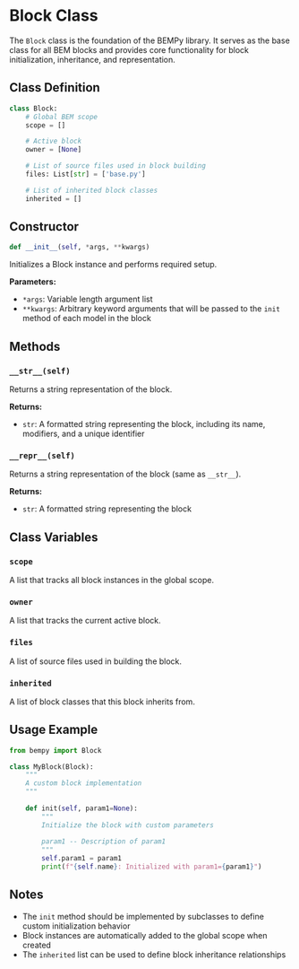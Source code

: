 # Block Class

The `Block` class is the foundation of the BEMPy library. It serves as the base class for all BEM blocks and provides core functionality for block initialization, inheritance, and representation.

## Class Definition

```python
class Block:
    # Global BEM scope
    scope = []

    # Active block
    owner = [None]

    # List of source files used in block building
    files: List[str] = ['base.py']

    # List of inherited block classes
    inherited = []
```

## Constructor

```python
def __init__(self, *args, **kwargs)
```

Initializes a Block instance and performs required setup.

**Parameters:**
- `*args`: Variable length argument list
- `**kwargs`: Arbitrary keyword arguments that will be passed to the `init` method of each model in the block

## Methods

### `__str__(self)`

Returns a string representation of the block.

**Returns:**
- `str`: A formatted string representing the block, including its name, modifiers, and a unique identifier

### `__repr__(self)`

Returns a string representation of the block (same as `__str__`).

**Returns:**
- `str`: A formatted string representing the block

## Class Variables

### `scope`

A list that tracks all block instances in the global scope.

### `owner`

A list that tracks the current active block.

### `files`

A list of source files used in building the block.

### `inherited`

A list of block classes that this block inherits from.

## Usage Example

```python
from bempy import Block

class MyBlock(Block):
    """
    A custom block implementation
    """
    
    def init(self, param1=None):
        """
        Initialize the block with custom parameters
        
        param1 -- Description of param1
        """
        self.param1 = param1
        print(f"{self.name}: Initialized with param1={param1}")
```

## Notes

- The `init` method should be implemented by subclasses to define custom initialization behavior
- Block instances are automatically added to the global scope when created
- The `inherited` list can be used to define block inheritance relationships

